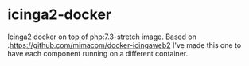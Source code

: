 # icinga2-docker
Icinga2 docker on top of php:7.3-stretch image. Based on .https://github.com/mimacom/docker-icingaweb2 I've made this one to have each component running on a different container.
